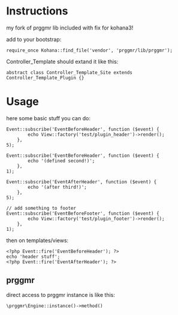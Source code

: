 # Instructions
my fork of prggmr lib included with fix for kohana3!

add to your bootstrap:

	require_once Kohana::find_file('vendor', 'prggmr/lib/prggmr');


Controller_Template should extand it like this:

	abstract class Controller_Template_Site extends Controller_Template_Plugin {}

# Usage
here some basic stuff you can do:

	Event::subscribe('EventBeforeHeader', function ($event) {
			echo View::factory('test/plugin_header')->render();
		},
	5);

	Event::subscribe('EventBeforeHeader', function ($event) {
			echo '(defined second!)';
		},
	1);

	Event::subscribe('EventAfterHeader', function ($event) {
			echo '(after third!)';
		},
	5);

	// add something to footer
	Event::subscribe('EventBeforeFooter', function ($event) {
			echo View::factory('test/plugin_footer')->render();
		},
	1);


then on templates/views:

	<?php Event::fire('EventBeforeHeader'); ?>
	echo 'header stuff';
	<?php Event::fire('EventAfterHeader'); ?>

## prggmr
direct access to prggmr instance is like this:

	\prggmr\Engine::instance()->method()